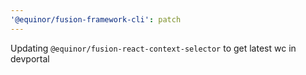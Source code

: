 ```yaml
---
'@equinor/fusion-framework-cli': patch
---
```


Updating `@equinor/fusion-react-context-selector` to get latest wc in devportal
